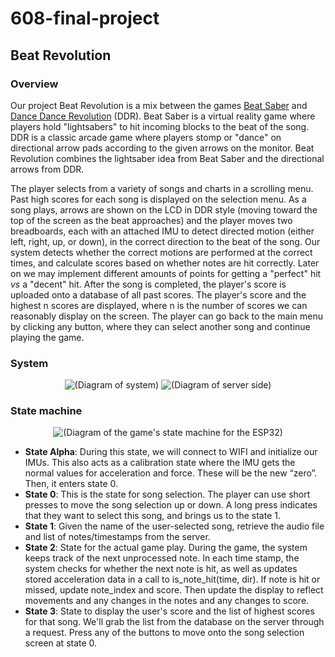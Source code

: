 # 608-final-project

## Beat Revolution

### Overview

Our project Beat Revolution is a mix between the games [Beat Saber](https://www.youtube.com/watch?v=ZZWDwHN0dLw) and [Dance Dance Revolution](https://www.youtube.com/watch?v=lpekHL_vXOc) (DDR). Beat Saber is a virtual reality game where players hold "lightsabers" to hit incoming blocks to the beat of the song. DDR is a classic arcade game where players stomp or "dance" on directional arrow pads according to the given arrows on the monitor. Beat Revolution combines the lightsaber idea from Beat Saber and the directional arrows from DDR.

The player selects from a variety of songs and charts in a scrolling menu. Past high scores for each song is displayed on the selection menu. As a song plays, arrows are shown on the LCD in DDR style (moving toward the top of the screen as the beat approaches) and the player moves two breadboards, each with an attached IMU to detect directed motion (either left, right, up, or down), in the correct direction to the beat of the song. Our system detects whether the correct motions are performed at the correct times, and calculate scores based on whether notes are hit correctly. Later on we may implement different amounts of points for getting a "perfect" hit *vs* a "decent" hit. After the song is completed, the player's score is uploaded onto a database of all past scores. The player's score and the highest n scores are displayed, where n is the number of scores we can reasonably display on the screen. The player can go back to the main menu by clicking any button, where they can select another song and continue playing the game.

### System

<p align="center">
  <img src="https://i.imgur.com/ZACBqHT.png" alt="(Diagram of system)"/>
  <img src="https://i.imgur.com/ZtsFnLg.png" alt="(Diagram of server side)"/>
</p>

### State machine

<p align="center">
  <img src="https://i.imgur.com/FoVUJh7.png" alt="(Diagram of the game's state machine for the ESP32)"/>
</p>

* **State Alpha**: During this state, we will connect to WIFI and initialize our IMUs. This also acts as a calibration state where the IMU gets the normal values for acceleration and force. These will be the new “zero”. Then, it enters state 0.
* **State 0**: This is the state for song selection. The player can use short presses to move the song selection up or down. A long press indicates that they want to select this song, and brings us to the state 1.
* **State 1**: Given the name of the user-selected song, retrieve the audio file and list of notes/timestamps from the server.
* **State 2**: State for the actual game play. During the game, the system keeps track of the next unprocessed note. In each time stamp, the system checks for whether the next note is hit, as well as updates stored acceleration data in a call to is_note_hit(time, dir). If note is hit or missed, update note_index and score. Then update the display to reflect movements and any changes in the notes and any changes to score.
* **State 3**: State to display the user's score and the list of highest scores for that song. We'll grab the list from the database on the server through a request. Press any of the buttons to move onto the song selection screen at state 0.

<!--

### Parts used

1. Speaker - 3” Diameter - 4 Ohm 3 Watt 
  * URL: https://www.adafruit.com/product/1314
  * Quantity: 2
  * Total price: $3.90
  * Description: Outputs audio from ESP32.
  * Use case: Plays the songs. Known to work with the ESP32, according to https://www.hackster.io/julianfschroeter/stream-your-audio-on-the-esp32-2e4661.

2. Stereo 3.7W Class D Audio Amplifier - MAX98306
  * URL: https://www.adafruit.com/product/987 
  * Quantity: 1
  * Total price: $8.95
  * Description: Outputs audio from ESP32 together with speakers (approach 1)
  * Use case: Plays the songs. Known to work with the ESP32, according to https://www.hackster.io/julianfschroeter/stream-your-audio-on-the-esp32-2e4661.

3. Longruner Dfplayer Mini MP3 Player Module for Arduino LK01
  * URL: https://www.amazon.com/dp/B01MXOFAE4 
  * Quantity: 1
  * Total price: $5.52
  * Description: Outputs audio from ESP32 together with speakers (approach 2)
  * Use case: Plays the songs.

4. SanDisk 16GB Ultra microSDXC UHS-I Memory Card with Adapter
  * URL: https://www.amazon.com/Sandisk-Ultra-Micro-UHS-I-Adapter/dp/B073K14CVB/
  * Quantity: 1
  * Total price: $5.79
  * Description: Outputs audio from ESP32 together with speakers (approach 2)
  * Use case: Plays the songs.

5. ELEGOO 6PCS 170 tie-Points Mini Breadboard kit for Arduino
  * URL: https://www.amazon.com/ELEGOO-6PCS-tie-Points-Breadboard-Arduino/dp/B01EV6SBXQ/
  * Quantity: 1
  * Total price: $6.99
  * Description: Where the imu sticks to, at the end of each of our sabers (sticks).
  * Use case: Use with imu to detect motion.

-->
